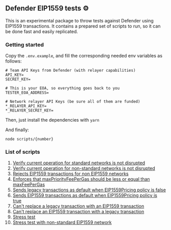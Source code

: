 ## Defender EIP1559 tests ⚙️

This is an experimental package to throw tests against Defender using EIP1559 transactions. It contains a prepared set of scripts to run, so it can be done fast and easily replicated.

### Getting started

Copy the `.env.example`, and fill the corresponding needed env variables as follows:

```
# Team API Keys from Defender (with relayer capabilities)
API_KEY=
SECRET_KEY=

# This is your EOA, so everything goes back to you
TESTER_EOA_ADDRESS=

# Network relayer API Keys (be sure all of them are funded)
*_RELAYER_API_KEY=
*_RELAYER_SECRET_KEY=
```

Then, just install the dependencies with `yarn`

And finally:

```
node scripts/{number}
```

### List of scripts

1. [Verify current operation for standard networks is not disrupted](./scripts/1.js)
2. [Verify current operation for non-standard networks is not disrupted](./scripts/2.js)
3. [Rejects EIP1559 transactions for non EIP1559 networks](./scripts/3.js)
4. [Enforces that maxPriorityFeePerGas should be less or equal than maxFeePerGas](./scripts/4.js)
5. [Sends legacy transactions as default when EIP1559Pricing policy is false](./scripts/5.js)
6. [Sends EIP1559 transactions as default when EIP1559Pricing policy is true](./scripts/6.js)
7. [Can't replace a legacy transaction with an EIP1559 transaction](./scripts/7.js)
8. [Can't replace an EIP1559 transaction with a legacy transaction](./scripts/8.js)
9. [Stress test](./scripts/9.js)
10. [Stress test with non-standard EIP1559 network](./scripts/10.js)
